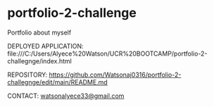 # portfolio-2-challenge
Portfolio about myself

DEPLOYED APPLICATION:
file:///C:/Users/Alyece%20Watson/UCR%20BOOTCAMP/portfolio-2-challegnge/index.html

REPOSITORY:
https://github.com/Watsonaj0316/portfolio-2-challegnge/edit/main/README.md

CONTACT:
watsonalyece33@gmail.com
